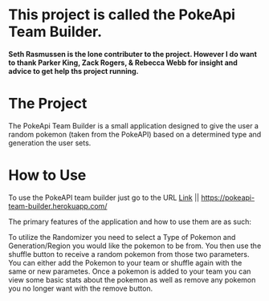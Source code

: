 # This project is called the PokeApi Team Builder. 

**Seth Rasmussen is the lone contributer to the project. However I do want to thank Parker King, Zack Rogers, & Rebecca Webb for insight and advice to get help ths project running.** 

# The Project #

The PokeApi Team Builder is a small application designed to give the user a random pokemon (taken from the PokeAPI) based on a determined type and generation the user sets.  

# How to Use #

To use the PokeAPI team builder just go to the URL [Link](https://pokeapi-team-builder.herokuapp.com/) ||  https://pokeapi-team-builder.herokuapp.com/

The primary features of the application and how to use them are as such:

To utilize the Randomizer you need to select a Type of Pokemon and Generation/Region you would like the pokemon to be from. 
You then use the shuffle button to receive a random pokemon from those two parameters. You can either add the Pokemon to your team or shuffle again with the same or new parametes. 
Once a pokemon is added to your team you can view some basic stats about the pokemon as well as remove any pokemon you no longer want with the remove button.
 